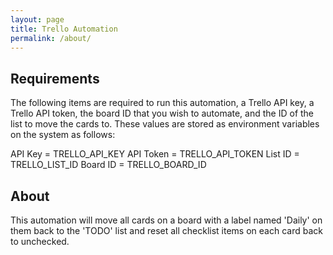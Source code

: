 ```yaml
---
layout: page
title: Trello Automation
permalink: /about/
---
```


## Requirements

The following items are required to run this automation, a Trello API key, a Trello API token, the board ID that you wish to automate, and the ID of the list to move the cards to.  These values are stored as environment variables on the system as follows:

API Key = TRELLO_API_KEY
API Token = TRELLO_API_TOKEN
List ID = TRELLO_LIST_ID
Board ID = TRELLO_BOARD_ID

## About

This automation will move all cards on a board with a label named 'Daily' on them back to the 'TODO' list and reset all checklist items on each card back to unchecked.